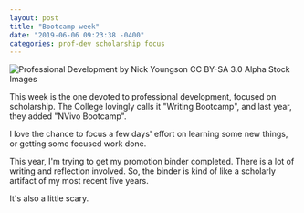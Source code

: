 ```yaml
---
layout: post
title: "Bootcamp week"
date: "2019-06-06 09:23:38 -0400"
categories: prof-dev scholarship focus
---
```

<img src="http://www.thebluediamondgallery.com/handwriting/images/professional-development.jpg" title="Professional Development by Nick Youngson CC BY-SA 3.0 Alpha Stock Images">


This week is the one devoted to professional development, focused on scholarship. The College lovingly calls it "Writing Bootcamp", and last year, they added "NVivo Bootcamp".


I love the chance to focus a few days' effort on learning some new things, or getting some focused work done.


This year, I'm trying to get my promotion binder completed. There is a lot of writing and reflection involved. So, the binder is kind of like a scholarly artifact of my most recent five years.

It's also a little scary.
